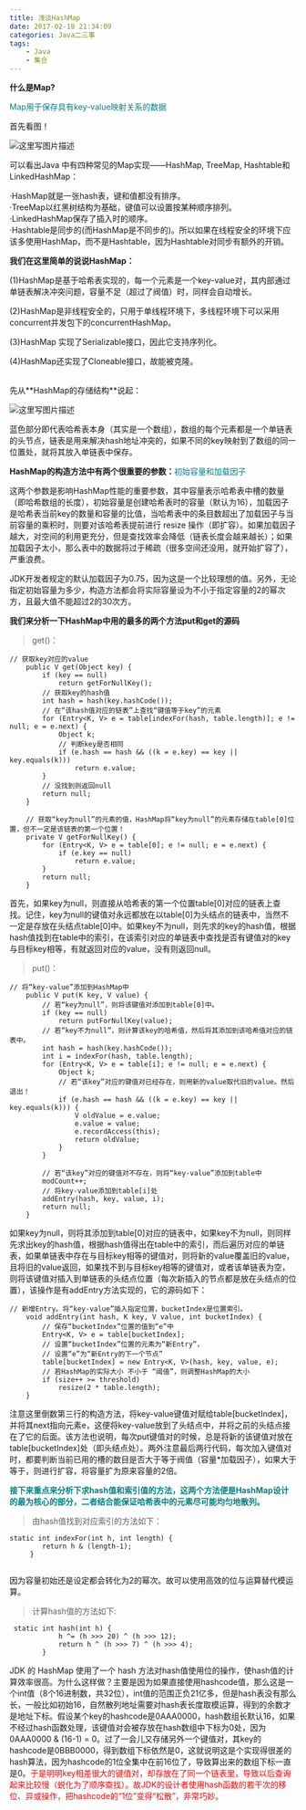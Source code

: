 ```yaml
---
title: 浅谈HashMap
date: 2017-02-18 21:34:09
categories: Java二三事
tags:
	- Java
	- 集合
---
```


**什么是Map?**

<font color="#008080">Map用于保存具有key-value映射关系的数据</font>
<!--more-->
首先看图！

![这里写图片描述](http://img.blog.csdn.net/20161224234534698)

可以看出Java 中有四种常见的Map实现——HashMap, TreeMap, Hashtable和LinkedHashMap：

·HashMap就是一张hash表，键和值都没有排序。<br>
·TreeMap以红黑树结构为基础，键值可以设置按某种顺序排列。<br>
·LinkedHashMap保存了插入时的顺序。<br>
·Hashtable是同步的(而HashMap是不同步的)。所以如果在线程安全的环境下应该多使用HashMap，而不是Hashtable，因为Hashtable对同步有额外的开销。


**我们在这里简单的说说HashMap：**

(1)HashMap是基于哈希表实现的，每一个元素是一个key-value对，其内部通过单链表解决冲突问题，容量不足（超过了阀值）时，同样会自动增长。

(2)HashMap是非线程安全的，只用于单线程环境下，多线程环境下可以采用concurrent并发包下的concurrentHashMap。

(3)HashMap 实现了Serializable接口，因此它支持序列化。

(4)HashMap还实现了Cloneable接口，故能被克隆。

<br>
先从**HashMap的存储结构**说起：

![这里写图片描述](http://img.blog.csdn.net/20161224235308725)

蓝色部分即代表哈希表本身（其实是一个数组），数组的每个元素都是一个单链表的头节点，链表是用来解决hash地址冲突的，如果不同的key映射到了数组的同一位置处，就将其放入单链表中保存。

**HashMap的构造方法中有两个很重要的参数：**<font color="#008080">初始容量和加载因子</font>

这两个参数是影响HashMap性能的重要参数，其中容量表示哈希表中槽的数量（即哈希数组的长度），初始容量是创建哈希表时的容量（默认为16），加载因子是哈希表当前key的数量和容量的比值，当哈希表中的条目数超出了加载因子与当前容量的乘积时，则要对该哈希表提前进行 resize 操作（即扩容）。如果加载因子越大，对空间的利用更充分，但是查找效率会降低（链表长度会越来越长）；如果加载因子太小，那么表中的数据将过于稀疏（很多空间还没用，就开始扩容了），严重浪费。

JDK开发者规定的默认加载因子为0.75，因为这是一个比较理想的值。另外，无论指定初始容量为多少，构造方法都会将实际容量设为不小于指定容量的2的幂次方，且最大值不能超过2的30次方。



**我们来分析一下HashMap中用的最多的两个方法put和get的源码**

>get()：

```
// 获取key对应的value
    public V get(Object key) {
        if (key == null)
            return getForNullKey();
        // 获取key的hash值
        int hash = hash(key.hashCode());
        // 在“该hash值对应的链表”上查找“键值等于key”的元素
        for (Entry<K, V> e = table[indexFor(hash, table.length)]; e != null; e = e.next) {
            Object k;
            // 判断key是否相同
            if (e.hash == hash && ((k = e.key) == key || key.equals(k)))
                return e.value;
        }
        // 没找到则返回null
        return null;
    }

    // 获取“key为null”的元素的值，HashMap将“key为null”的元素存储在table[0]位置，但不一定是该链表的第一个位置！
    private V getForNullKey() {
        for (Entry<K, V> e = table[0]; e != null; e = e.next) {
            if (e.key == null)
                return e.value;
        }
        return null;
    }
```

首先，如果key为null，则直接从哈希表的第一个位置table[0]对应的链表上查找。记住，key为null的键值对永远都放在以table[0]为头结点的链表中，当然不一定是存放在头结点table[0]中。如果key不为null，则先求的key的hash值，根据hash值找到在table中的索引，在该索引对应的单链表中查找是否有键值对的key与目标key相等，有就返回对应的value，没有则返回null。


>put()：<br>

```
// 将“key-value”添加到HashMap中
    public V put(K key, V value) {
        // 若“key为null”，则将该键值对添加到table[0]中。
        if (key == null)
            return putForNullKey(value);
        // 若“key不为null”，则计算该key的哈希值，然后将其添加到该哈希值对应的链表中。
        int hash = hash(key.hashCode());
        int i = indexFor(hash, table.length);
        for (Entry<K, V> e = table[i]; e != null; e = e.next) {
            Object k;
            // 若“该key”对应的键值对已经存在，则用新的value取代旧的value。然后退出！
            if (e.hash == hash && ((k = e.key) == key || key.equals(k))) {
                V oldValue = e.value;
                e.value = value;
                e.recordAccess(this);
                return oldValue;
            }
        }

        // 若“该key”对应的键值对不存在，则将“key-value”添加到table中
        modCount++;
        // 将key-value添加到table[i]处
        addEntry(hash, key, value, i);
        return null;
    }
```

如果key为null，则将其添加到table[0]对应的链表中，如果key不为null，则同样先求出key的hash值，根据hash值得出在table中的索引，而后遍历对应的单链表，如果单链表中存在与目标key相等的键值对，则将新的value覆盖旧的value，且将旧的value返回，如果找不到与目标key相等的键值对，或者该单链表为空，则将该键值对插入到单链表的头结点位置（每次新插入的节点都是放在头结点的位置），该操作是有addEntry方法实现的，它的源码如下：

```
// 新增Entry。将“key-value”插入指定位置，bucketIndex是位置索引。
    void addEntry(int hash, K key, V value, int bucketIndex) {
        // 保存“bucketIndex”位置的值到“e”中
        Entry<K, V> e = table[bucketIndex];
        // 设置“bucketIndex”位置的元素为“新Entry”，
        // 设置“e”为“新Entry的下一个节点”
        table[bucketIndex] = new Entry<K, V>(hash, key, value, e);
        // 若HashMap的实际大小 不小于 “阈值”，则调整HashMap的大小
        if (size++ >= threshold)
            resize(2 * table.length);
    }

```

注意这里倒数第三行的构造方法，将key-value键值对赋给table[bucketIndex]，并将其next指向元素e，这便将key-value放到了头结点中，并将之前的头结点接在了它的后面。该方法也说明，每次put键值对的时候，总是将新的该键值对放在table[bucketIndex]处（即头结点处）。两外注意最后两行代码，每次加入键值对时，都要判断当前已用的槽的数目是否大于等于阀值（容量*加载因子），如果大于等于，则进行扩容，将容量扩为原来容量的2倍。


<font color="#008080">**接下来重点来分析下求hash值和索引值的方法，这两个方法便是HashMap设计的最为核心的部分，二者结合能保证哈希表中的元素尽可能均匀地散列。**</font>

>由hash值找到对应索引的方法如下：

```
static int indexFor(int h, int length) {
        return h & (length-1);
     }
    
```
因为容量初始还是设定都会转化为2的幂次。故可以使用高效的位与运算替代模运算。

>计算hash值的方法如下:

```
 static int hash(int h) {
            h ^= (h >>> 20) ^ (h >>> 12);
            return h ^ (h >>> 7) ^ (h >>> 4);
        }
```

JDK 的 HashMap 使用了一个 hash 方法对hash值使用位的操作，使hash值的计算效率很高。为什么这样做？主要是因为如果直接使用hashcode值，那么这是一个int值（8个16进制数，共32位），int值的范围正负21亿多，但是hash表没有那么长，一般比如初始16，自然散列地址需要对hash表长度取模运算，得到的余数才是地址下标。假设某个key的hashcode是0AAA0000，hash数组长默认16，如果不经过hash函数处理，该键值对会被存放在hash数组中下标为0处，因为0AAA0000 & (16-1) = 0。过了一会儿又存储另外一个键值对，其key的hashcode是0BBB0000，得到数组下标依然是0，这就说明这是个实现得很差的hash算法，因为hashcode的1位全集中在前16位了，导致算出来的数组下标一直是0。<font color="red">于是明明key相差很大的键值对，却存放在了同一个链表里，导致以后查询起来比较慢（蜕化为了顺序查找）。故JDK的设计者使用hash函数的若干次的移位、异或操作，把hashcode的“1位”变得“松散”，非常巧妙。</font>





